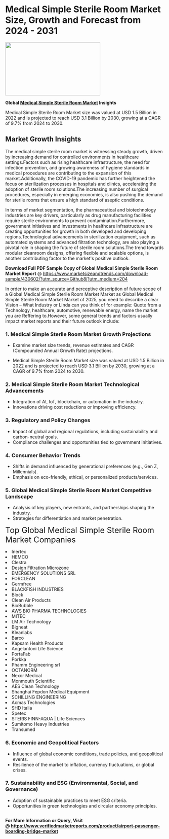 <H1>Medical Simple Sterile Room Market Size, Growth and Forecast from 2024 - 2031</H1><img class="aligncenter size-medium wp-image-584254" src="https://thirdeyenews.in/wp-content/uploads/2024/09/Global-Market-Research-300x168.jpeg" alt="" width="300" height="168" /><p><strong>Global&nbsp;<a href="https://www.marketsizeandtrends.com/download-sample/430602/?utm_source=Github8j?utm_medium=204">Medical Simple Sterile Room Market</a> Insights</strong></p><p>Medical Simple Sterile Room Market size was valued at USD 1.5 Billion in 2022 and is projected to reach USD 3.1 Billion by 2030, growing at a CAGR of 9.7% from 2024 to 2030.</p><p><h2>Market Growth Insights</h2> <p>The medical simple sterile room market is witnessing steady growth, driven by increasing demand for controlled environments in healthcare settings.Factors such as rising healthcare infrastructure, the need for infection prevention, and growing awareness of hygiene standards in medical procedures are contributing to the expansion of this market.Additionally, the COVID-19 pandemic has further heightened the focus on sterilization processes in hospitals and clinics, accelerating the adoption of sterile room solutions.The increasing number of surgical procedures, especially in emerging economies, is also pushing the demand for sterile rooms that ensure a high standard of aseptic conditions.</p> <p>In terms of market segmentation, the pharmaceutical and biotechnology industries are key drivers, particularly as drug manufacturing facilities require sterile environments to prevent contamination.Furthermore, government initiatives and investments in healthcare infrastructure are creating opportunities for growth in both developed and developing regions.Technological advancements in sterilization equipment, such as automated systems and advanced filtration technology, are also playing a pivotal role in shaping the future of sterile room solutions.The trend towards modular cleanroom designs, offering flexible and scalable options, is another contributing factor to the market's positive outlook.</p> <p><span class=""><strong>Download Full PDF Sample Copy of Global Medical Simple Sterile Room Market Report</strong> @ <a href="https://www.marketsizeandtrends.com/download-sample/430602/?utm_source=Github8j?utm_medium=204" target="_blank">https://www.marketsizeandtrends.com/download-sample/430602/?utm_source=Github8j?utm_medium=204</a></span></p><p>In order to make an accurate and perceptive description of future scope of a Global&nbsp;Medical Simple Sterile Room Market Market as Global&nbsp;Medical Simple Sterile Room Market Market of 2025, you need to describe a clear Vision &ndash; What Industry or Linda can you think of for example: Quote from a Technology, healthcare, automotive, renewable energy, name the market you are Reffering to.However, some general trends and factors usually impact market reports and their future outlook include:</p><h3>1.&nbsp;<strong>Medical Simple Sterile Room Market Growth Projections</strong></h3><ul><li>Examine market size trends, revenue estimates and CAGR (Compounded Annual Growth Rate) projections.</li><li><p>Medical Simple Sterile Room Market size was valued at USD 1.5 Billion in 2022 and is projected to reach USD 3.1 Billion by 2030, growing at a CAGR of 9.7% from 2024 to 2030.</p></li></ul><h3>2.&nbsp;<strong>Medical Simple Sterile Room Market Technological Advancements</strong></h3><ul><li>Integration of AI, IoT, blockchain, or automation in the industry.</li><li>Innovations driving cost reductions or improving efficiency.</li></ul><h3>3.&nbsp;<strong>Regulatory and Policy Changes</strong></h3><ul><li>Impact of global and regional regulations, including sustainability and carbon-neutral goals.</li><li>Compliance challenges and opportunities tied to government initiatives.</li></ul><h3>4.&nbsp;<strong>Consumer Behavior Trends</strong></h3><ul><li>Shifts in demand influenced by generational preferences (e.g., Gen Z, Millennials).</li><li>Emphasis on eco-friendly, ethical, or personalized products/services.</li></ul><h3>5.&nbsp;<strong>Global Medical Simple Sterile Room Market Competitive Landscape</strong></h3><ul><li>Analysis of key players, new entrants, and partnerships shaping the industry.</li><li>Strategies for differentiation and market penetration.</li></ul><p data-pm-slice="1 1 []"><span style="color: inherit; font-family: inherit; font-size: 25px;">Top Global Medical Simple Sterile Room Market Companies</span></p><div class="" data-test-id=""><p><li>Inertec</li><li> HEMCO</li><li> Clestra</li><li> Design Filtration Microzone</li><li> EMERGENCY SOLUTIONS SRL</li><li> FORCLEAN</li><li> Germfree</li><li> BLACKFISH INDUSTRIES</li><li> Block</li><li> Clean Air Products</li><li> BioBubble</li><li> AWS BIO PHARMA TECHNOLOGIES</li><li> MITEC</li><li> LM Air Technology</li><li> Bigneat</li><li> Kleanlabs</li><li> Barco</li><li> Kapsam Health Products</li><li> Angelantoni Life Science</li><li> PortaFab</li><li> Porkka</li><li> Phamm Engineering srl</li><li> OCTANORM</li><li> Nexor Medical</li><li> Monmouth Scientific</li><li> AES Clean Technology</li><li> Shanghai Fepdon Medical Equipment</li><li> SCHILLING ENGINEERING</li><li> Acmas Technologies</li><li> SHD Italia</li><li> Spetec</li><li> STERIS FINN-AQUA | Life Sciences</li><li> Sumitomo Heavy Industries</li><li> Transumed</li></p></div><h3>6.&nbsp;<strong>Economic and Geopolitical Factors</strong></h3><ul><li>Influence of global economic conditions, trade policies, and geopolitical events.</li><li>Resilience of the market to inflation, currency fluctuations, or global crises.</li></ul><h3>7.&nbsp;<strong>Sustainability and ESG (Environmental, Social, and Governance)</strong></h3><ul><li>Adoption of sustainable practices to meet ESG criteria.</li><li>Opportunities in green technologies and circular economy principles.</li></ul><h2><strong style="font-size: 14px;">For More Information or Query, Visit @&nbsp;</strong><a style="background-color: #ffffff; font-size: 14px;" href="https://www.marketsizeandtrends.com/report/medical-simple-sterile-room-market/" target="_blank">https://www.verifiedmarketreports.com/product/airport-passenger-boarding-bridge-market</a></h2>